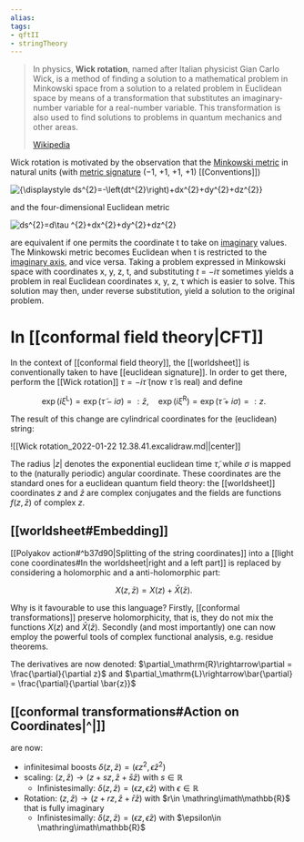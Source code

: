 ```yaml
---
alias:
tags:
- qftII
- stringTheory
---
```

> In physics, **Wick rotation**, named after Italian physicist Gian Carlo Wick, is a method of finding a solution to a mathematical problem in Minkowski space from a solution to a related problem in Euclidean space by means of a transformation that substitutes an imaginary-number variable for a real-number variable. This transformation is also used to find solutions to problems in quantum mechanics and other areas.
>
> [Wikipedia](https://en.wikipedia.org/wiki/Wick%20rotation)

Wick rotation is motivated by the observation that the [Minkowski metric](https://en.wikipedia.org/wiki/Minkowski_metric "Minkowski metric") in natural units (with [metric signature](https://en.wikipedia.org/wiki/Metric_signature "Metric signature") (−1, +1, +1, +1) [[Conventions]])

![{\displaystyle ds^{2}=-\left(dt^{2}\right)+dx^{2}+dy^{2}+dz^{2}}](https://wikimedia.org/api/rest_v1/media/math/render/svg/04dc2ca3d71d46992aa7d4e07865f5fd47a22fc5)

and the four-dimensional Euclidean metric

![ds^{2}=d\tau ^{2}+dx^{2}+dy^{2}+dz^{2}](https://wikimedia.org/api/rest_v1/media/math/render/svg/3822141f73cf2a944b7fe8d26fb72590832db8a2)

are equivalent if one permits the coordinate t to take on [imaginary](https://en.wikipedia.org/wiki/Imaginary_number "Imaginary number") values. The Minkowski metric becomes Euclidean when t is restricted to the [imaginary axis](https://en.wikipedia.org/wiki/Imaginary_number "Imaginary number"), and vice versa. Taking a problem expressed in Minkowski space with coordinates x, y, z, t, and substituting _t_ = −_iτ_ sometimes yields a problem in real Euclidean coordinates x, y, z, τ which is easier to solve. This solution may then, under reverse substitution, yield a solution to the original problem.

# In [[conformal field theory|CFT]]
In the context of [[conformal field theory]], the [[worldsheet]] is conventionally taken to have [[euclidean signature]]. In order to get there, perform the [[Wick rotation]] $\tau=-i \tilde{\tau}$ (now $\tilde{\tau}$ is real) and define

$$
\exp \left(i \xi^{\mathrm{L}}\right)=\exp (\tilde{\tau}-i \sigma)=: \bar{z}, \quad \exp \left(i \xi^{\mathrm{R}}\right)=\exp (\tilde{\tau}+i \sigma)=: z .
$$

The result of this change are cylindrical coordinates for the (euclidean) string:

![[Wick rotation_2022-01-22 12.38.41.excalidraw.md||center]]

The radius $|z|$ denotes the exponential euclidean time $\tilde{\tau}$, while $\sigma$ is mapped to the (naturally periodic) angular coordinate. These coordinates are the standard ones for a euclidean quantum field theory: the [[worldsheet]] coordinates $z$ and $\bar{z}$ are complex conjugates and the fields are functions $f(z, \bar{z})$ of complex $z$. 
## [[worldsheet#Embedding]]


[[Polyakov action#^b37d90|Splitting of the string coordinates]] into a [[light cone coordinates#In the worldsheet|right and a left part]] is replaced by considering a holomorphic and a anti-holomorphic part:

$$
X(z, \bar{z})=X(z)+\bar{X}(\bar{z}) \text {. }
$$

Why is it favourable to use this language? Firstly, [[conformal transformations]] preserve holomorphicity, that is, they do not mix the functions $X(z)$ and $\bar{X}(\bar{z})$. Secondly (and most importantly) one can now employ the powerful tools of complex functional analysis, e.g. residue theorems.

The derivatives are now denoted: $\partial_\mathrm{R}\rightarrow\partial = \frac{\partial}{\partial z}$ and $\partial_\mathrm{L}\rightarrow\bar{\partial} = \frac{\partial}{\partial \bar{z}}$ 

## [[conformal transformations#Action on Coordinates|^|]] 
are now: 
+ infinitesimal boosts $\delta(z, \bar{z})=\left(\epsilon z^{2}, \bar{\epsilon} \bar{z}^{2}\right)$
+ scaling: $(z, \bar{z}) \rightarrow(z +s z, \bar{z}+\bar{s} \bar{z})$ with $s\in \mathbb{R}$
    + Infinistesimally: $\delta(z, \bar{z})=(\epsilon z, \bar{\epsilon} z)$ with $\epsilon\in \mathbb{R}$
+ Rotation: $(z, \bar{z}) \rightarrow(z +r z, \bar{z}+\bar{r} \bar{z})$ with $r\in \mathring\imath\mathbb{R}$ that is fully imaginary
    + Infinistesimally: $\delta(z, \bar{z})=(\epsilon z, \bar{\epsilon} z)$ with $\epsilon\in \mathring\imath\mathbb{R}$
